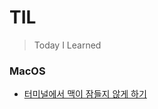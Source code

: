 # TIL

> Today I Learned


### MacOS

- [터미널에서 맥이 잠들지 않게 하기](macOS/prevent-mac-from-sleeping-with-terminal.md)